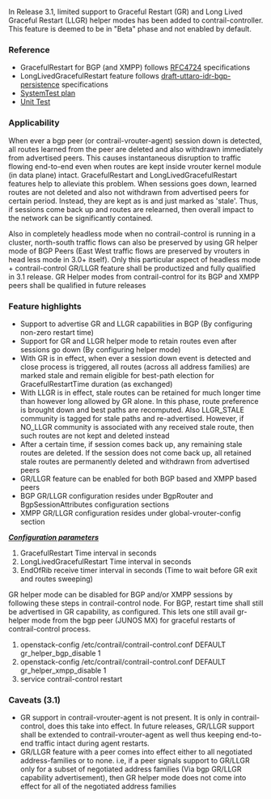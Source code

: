 In Release 3.1, limited support to Graceful Restart (GR) and Long Lived Graceful Restart (LLGR) helper modes has been added to contrail-controller. This feature is deemed to be in "Beta" phase and not enabled by default.

### Reference
* GracefulRestart for BGP (and XMPP) follows [RFC4724](https://tools.ietf.org/html/rfc4724) specifications
* LongLivedGracefulRestart feature follows [draft-uttaro-idr-bgp-persistence](https://tools.ietf.org/html/draft-uttaro-idr-bgp-persistence-03) specifications
* [SystemTest plan](https://github.com/Juniper/contrail-test/wiki/Graceful-Restart-(Beta))
* [Unit Test](https://github.com/Juniper/contrail-controller/blob/master/src/bgp/test/graceful_restart_test.cc#L1180)

### Applicability 
When ever a bgp peer (or contrail-vrouter-agent) session down is detected, all routes learned from the peer are deleted and also withdrawn immediately from advertised peers. This causes instantaneous disruption to traffic flowing end-to-end even when routes are kept inside vrouter kernel module (in data plane) intact. GracefulRestart and LongLivedGracefulRestart features help to alleviate this problem. When sessions goes down, learned routes are not deleted and also not withdrawn from advertised peers for certain period. Instead, they are kept as is and just marked as 'stale'. Thus, if sessions come back up and routes are relearned, then overall impact to the network can be significantly contained.

Also in completely headless mode when no contrail-control is running in a cluster, north-south traffic flows can also be preserved by using GR helper mode of BGP Peers (East West traffic flows are preserved by vrouters in head less mode in 3.0+ itself). Only this particular aspect of headless mode + contrail-control GR/LLGR feature shall be productized and fully qualified in 3.1 release. GR Helper modes from contrail-control for its BGP and XMPP peers shall be qualified in future releases

### Feature highlights
* Support to advertise GR and LLGR capabilities in BGP (By configuring non-zero restart time)
* Support for GR and LLGR helper mode to retain routes even after sessions go down (By configuring helper mode)
* With GR is in effect, when ever a session down event is detected and close process is triggered, all routes (across all address families) are marked stale and remain eligible for best-path election for GracefulRestartTime duration (as exchanged)
* With LLGR is in effect, stale routes can be retained for much longer time than however long allowed by GR alone. In this phase, route preference is brought down and best paths are recomputed. Also LLGR_STALE community is tagged for stale paths and re-advertised. However, if NO_LLGR community is associated with any received stale route, then such routes are not kept and deleted instead
* After a certain time, if session comes back up, any remaining stale routes are deleted. If the session does not come back up, all retained stale routes are permanently deleted and withdrawn from advertised peers
* GR/LLGR feature can be enabled for both BGP based and XMPP based peers
* BGP GR/LLGR configuration resides under BgpRouter and BgpSessionAttributes configuration sections
* XMPP GR/LLGR configuration resides under global-vrouter-config section

***[Configuration parameters](https://github.com/Juniper/contrail-controller/blob/master/src/schema/vnc_cfg.xsd#L790)***

1. GracefulRestart Time interval in seconds
2. LongLivedGracefulRestart Time interval in seconds
3. EndOfRib receive timer interval in seconds (Time to wait before GR exit and routes sweeping)

GR helper mode can be disabled for BGP and/or XMPP sessions by following these steps in contrail-control node. For BGP, restart time shall still be advertised in GR capability, as configured. This lets one still avail gr-helper mode from the bgp peer (JUNOS MX) for graceful restarts of contrail-control process.

1. openstack-config /etc/contrail/contrail-control.conf DEFAULT gr_helper_bgp_disable 1
2. openstack-config /etc/contrail/contrail-control.conf DEFAULT gr_helper_xmpp_disable 1
3. service contrail-control restart

### Caveats (3.1)
* GR support in contrail-vrouter-agent is not present. It is only in contrail-control, does this take into effect. In future releases, GR/LLGR support shall be extended to contrail-vrouter-agent as well thus keeping end-to-end traffic intact during agent restarts.
* GR/LLGR feature with a peer comes into effect either to all negotiated address-families or to none. i.e, if a peer signals support to GR/LLGR only for a subset of negotiated address families (Via bgp GR/LLGR capability advertisement), then GR helper mode does not come into effect for all of the negotiated address families